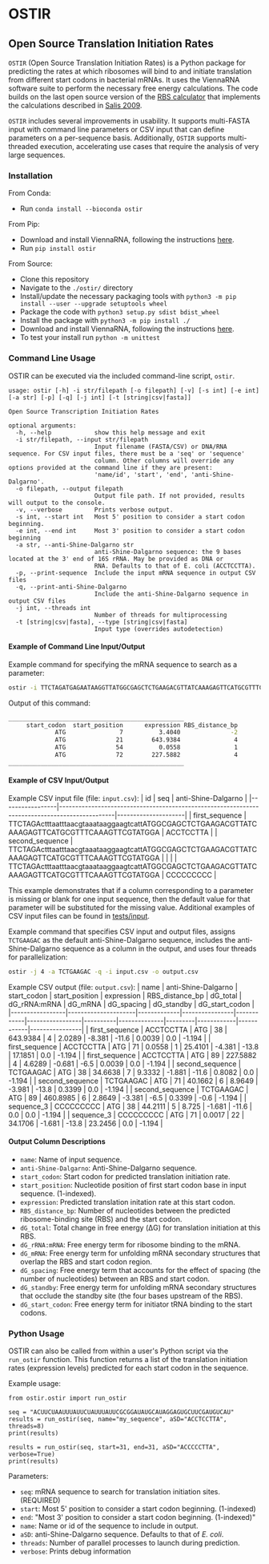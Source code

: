 # OSTIR

## Open Source Translation Initiation Rates

`OSTIR` (Open Source Translation Initiation Rates) is a
Python package for predicting the rates at which ribosomes will bind to and initiate
translation from different start codons in bacterial mRNAs. It uses the ViennaRNA software
suite to perform the necessary free energy calculations. The code builds on the last open
source version of the
[RBS calculator](https://github.com/hsalis/Ribosome-Binding-Site-Calculator-v1.0)
that implements the calculations described in [Salis 2009](https://doi.org/10.1038/nbt.1568).

`OSTIR` includes several improvements in usability. It supports multi-FASTA
input with command line parameters or CSV input that can define
parameters on a per-sequence basis. Additionally, `OSTIR` supports multi-threaded
execution, accelerating use cases that require the analysis of very large sequences.

### Installation

From Conda:
- Run `conda install --bioconda ostir`

From Pip:
- Download and install ViennaRNA, following the instructions [here](https://www.tbi.univie.ac.at/RNA/).
- Run `pip install ostir`

From Source:
- Clone this repository
- Navigate to the `./ostir/` directory
- Install/update the necessary packaging tools with `python3 -m pip install --user --upgrade setuptools wheel`
- Package the code with `python3 setup.py sdist bdist_wheel`
- Install the package with `python3 -m pip install ./`
- Download and install ViennaRNA, following the instructions [here](https://www.tbi.univie.ac.at/RNA/).
- To test your install run `python -m unittest`

### Command Line Usage

OSTIR can be executed via the included command-line script, `ostir`.

```
usage: ostir [-h] -i str/filepath [-o filepath] [-v] [-s int] [-e int] [-a str] [-p] [-q] [-j int] [-t [string|csv|fasta]]

Open Source Transcription Initiation Rates

optional arguments:
  -h, --help            show this help message and exit
  -i str/filepath, --input str/filepath
                        Input filename (FASTA/CSV) or DNA/RNA sequence. For CSV input files, there must be a 'seq' or 'sequence'
                        column. Other columns will override any options provided at the command line if they are present:
                        'name/id', 'start', 'end', 'anti-Shine-Dalgarno'.
  -o filepath, --output filepath
                        Output file path. If not provided, results will output to the console.
  -v, --verbose         Prints verbose output.
  -s int, --start int   Most 5' position to consider a start codon beginning.
  -e int, --end int     Most 3' position to consider a start codon beginning
  -a str, --anti-Shine-Dalgarno str
                        anti-Shine-Dalgarno sequence: the 9 bases located at the 3' end of 16S rRNA. May be provided as DNA or
                        RNA. Defaults to that of E. coli (ACCTCCTTA).
  -p, --print-sequence  Include the input mRNA sequence in output CSV files
  -q, --print-anti-Shine-Dalgarno
                        Include the anti-Shine-Dalgarno sequence in output CSV files
  -j int, --threads int
                        Number of threads for multiprocessing
  -t [string|csv|fasta], --type [string|csv|fasta]
                        Input type (overrides autodetection)
```

#### Example of Command Line Input/Output

Example command for specifying the mRNA sequence to search as a parameter:
```bash
ostir -i TTCTAGATGAGAATAAGGTTATGGCGAGCTCTGAAGACGTTATCAAAGAGTTCATGCGTTTCAAAGTTCGTATGGAAGGT 
```

Output of this command:
```bash
_________________________________________________
     start_codon  start_position      expression RBS_distance_bp        dG_total    dG_rRNA:mRNA         dG_mRNA      dG_spacing      dG_standby  dG_start_codon
             ATG               7          3.4040              -2         15.1346         -1.9810         -1.1000         17.2096          0.0000         -1.1940
             ATG              21        643.9384               4          2.0289         -5.2810         -8.5000          0.0039          0.0000         -1.1940
             ATG              54          0.0558               1         25.4101         -4.3810        -13.8000         17.1851          0.0000         -1.1940
             ATG              72        227.5882               4          4.6289         -0.6810         -6.5000          0.0039          0.0000         -1.1940
_________________________________________________
```

#### Example of CSV Input/Output

Example CSV input file (file: `input.csv`):
| id              | seq                                                                                           | anti-Shine-Dalgarno |
|-----------------|-----------------------------------------------------------------------------------------------|---------------------|
| first_sequence  | TTCTAGActttaatttaacgtaaataaggaagtcattATGGCGAGCTCTGAAGACGTTATCAAAGAGTTCATGCGTTTCAAAGTTCGTATGGA | ACCTCCTTA           |
| second_sequence | TTCTAGActttaatttaacgtaaataaggaagtcattATGGCGAGCTCTGAAGACGTTATCAAAGAGTTCATGCGTTTCAAAGTTCGTATGGA |                     |
|                 | TTCTAGActttaatttaacgtaaataaggaagtcattATGGCGAGCTCTGAAGACGTTATCAAAGAGTTCATGCGTTTCAAAGTTCGTATGGA | CCCCCCCCC           |

This example demonstrates that if a column corresponding to a parameter is missing or blank for one input sequence, then the default value for that parameter will be substituted for the missing value. Additional examples of CSV input files can be found in [tests/input](tests/input). 

Example command that specifies CSV input and output files, assigns `TCTGAAGAC` as the default anti-Shine-Dalgarno sequence, includes the anti-Shine-Dalgarno sequence as a column in the output, and uses four threads for parallelization:
```bash
ostir -j 4 -a TCTGAAGAC -q -i input.csv -o output.csv
```

Example CSV output (file: `output.csv`):
| name            | anti-Shine-Dalgarno | start_codon | start_position | expression | RBS_distance_bp | dG_total | dG_rRNA:mRNA | dG_mRNA | dG_spacing | dG_standby | dG_start_codon |
|-----------------|---------------------|-------------|----------------|------------|-----------------|----------|--------------|---------|------------|------------|----------------|
| first_sequence  | ACCTCCTTA           | ATG         | 38             | 643.9384   | 4               | 2.0289   | -8.381       | -11.6   | 0.0039     | 0.0        | -1.194         |
| first_sequence  | ACCTCCTTA           | ATG         | 71             | 0.0558     | 1               | 25.4101  | -4.381       | -13.8   | 17.1851    | 0.0        | -1.194         |
| first_sequence  | ACCTCCTTA           | ATG         | 89             | 227.5882   | 4               | 4.6289   | -0.681       | -6.5    | 0.0039     | 0.0        | -1.194         |
| second_sequence | TCTGAAGAC           | ATG         | 38             | 34.6638    | 7               | 9.3332   | -1.881       | -11.6   | 0.8082     | 0.0        | -1.194         |
| second_sequence | TCTGAAGAC           | ATG         | 71             | 40.1662    | 6               | 8.9649   | -3.981       | -13.8   | 0.3399     | 0.0        | -1.194         |
| second_sequence | TCTGAAGAC           | ATG         | 89             | 460.8985   | 6               | 2.8649   | -3.381       | -6.5    | 0.3399     | -0.6       | -1.194         |
| sequence_3      | CCCCCCCCC           | ATG         | 38             | 44.2111    | 5               | 8.725    | -1.681       | -11.6   | 0.0        | 0.0        | -1.194         |
| sequence_3      | CCCCCCCCC           | ATG         | 71             | 0.0017     | 22              | 34.1706  | -1.681       | -13.8   | 23.2456    | 0.0        | -1.194         |


#### Output Column Descriptions
- `name`: Name of input sequence.
- `anti-Shine-Dalgarno`: Anti-Shine-Dalgarno sequence.
- `start_codon`: Start codon for predicted translation initiation rate.
- `start_position`: Nucleotide position of first start codon base in input sequence. (1-indexed).
- `expression`: Predicted translation initation rate at this start codon.
- `RBS_distance_bp`: Number of nucleotides between the predicted ribosome-binding site (RBS) and the start codon.
- `dG_total`: Total change in free energy (ΔG) for translation initiation at this RBS.
- `dG_rRNA:mRNA`: Free energy term for ribosome binding to the mRNA.
- `dG_mRNA`: Free energy term for unfolding mRNA secondary structures that overlap the RBS and start codon region.
- `dG_spacing`: Free energy term that accounts for the effect of spacing (the number of nucleotides) between an RBS and start codon.
- `dG_standby`: Free energy term for unfolding mRNA secondary structures that occlude the standby site (the four bases upstream of the RBS).
- `dG_start_codon`: Free energy term for initiator tRNA binding to the start codons.

### Python Usage

OSTIR can also be called from within a user's Python script via the `run_ostir` function. This function returns a list of
the translation initiation rates (expression levels) predicted for each start codon in the sequence.

Example usage:
```python3
from ostir.ostir import run_ostir

seq = "ACUUCUAAUUUAUUCUAUUUAUUCGCGGAUAUGCAUAGGAGUGCUUCGAUGUCAU"
results = run_ostir(seq, name="my_sequence", aSD="ACCTCCTTA", threads=8)
print(results)

results = run_ostir(seq, start=31, end=31, aSD="ACCCCCTTA", verbose=True)
print(results)
```

Parameters:
- `seq`: mRNA sequence to search for translation initiation sites. (REQUIRED)
- `start`: Most 5' position to consider a start codon beginning. (1-indexed)
- `end`: "Most 3' position to consider a start codon beginning. (1-indexed)"
- `name`: Name or id of the sequence to include in output.
- `aSD`: anti-Shine-Dalgarno sequence. Defaults to that of *E. coli*.
- `threads`: Number of parallel processes to launch during prediction.
- `verbose`: Prints debug information
